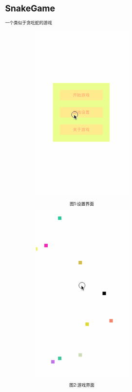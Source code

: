 # SnakeGame
一个类似于贪吃蛇的游戏  

<p align="center"></p>

<p align="center"><img src="https://raw.githubusercontent.com/AHongKong/SnakeGame/master/视频1.gif" /></p>
  
<p align="center">图1:设置界面</p>

<p align="center"><img src="https://raw.githubusercontent.com/AHongKong/SnakeGame/master/视频5.gif" /></p>
<p align="center">图2:游戏界面</p>

